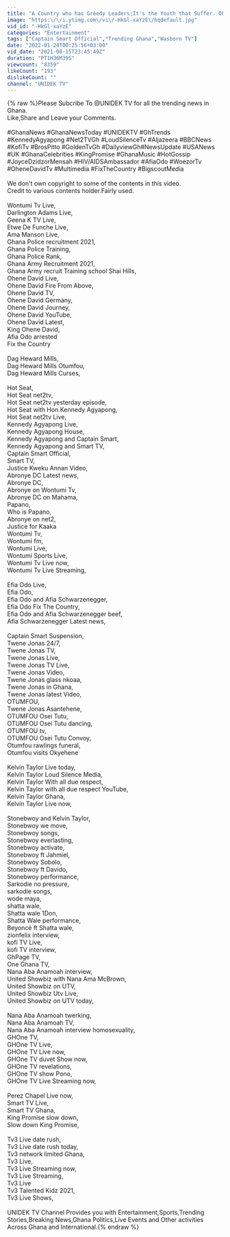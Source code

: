 ```yaml
---
title: "A Country who has Grèedy Leaders;It's the Youth that Suffer. Okartakyie Frifa & Al Wahab Firəd 🔥"
image: "https:\/\/i.ytimg.com\/vi\/-HkGl-xaYzE\/hqdefault.jpg"
vid_id: "-HkGl-xaYzE"
categories: "Entertainment"
tags: ["Captain Smart Official","Trending Ghana","Wasborn TV"]
date: "2022-01-24T00:25:56+03:00"
vid_date: "2021-08-15T23:45:49Z"
duration: "PT1H36M39S"
viewcount: "8359"
likeCount: "193"
dislikeCount: ""
channel: "UNIDEK TV"
---
```

{% raw %}Please Subcribe To @UNIDEK TV for all the trending news in Ghana.<br />Like,Share and Leave your Comments.<br /><br />#GhanaNews #GhanaNewsToday #UNIDEKTV #GhTrends #KennedyAgyapong #Net2TVGh #LoudSilenceTv #Aljazeera #BBCNews #KofiTv #BrosPitto #GoldenTvGh #DailyviewGh#NewsUpdate #USANews #UK #GhanaCelebrities #KingPromise #GhanaMusic #HotGossip #JoyceDzidzorMensah #HIV/AIDSAmbassador #AfiaOdo #WoezorTv #OheneDavidTv #Multimedia #FixTheCountry #BigscoutMedia<br /><br />We don't own copyright to some of the contents in this video.<br />Credit to various contents holder.Fairly used.<br /><br />Wontumi Tv Live,<br />Darlington Adams Live,<br />Geena K TV Live,<br />Etwe De Funche Live,<br />Ama Manson Live,<br />Ghana Police recruitment 2021,<br />Ghana Police Training,<br />Ghana Police Rank,<br />Ghana Army Recruitment 2021,<br />Ghana Army recruit Training school Shai Hills,<br />Ohene David Live,<br />Ohene David Fire From Above, <br />Ohene David TV,<br />Ohene David Germany,<br />Ohene David Journey,<br />Ohene David YouTube,<br />Ohene David Latest,<br />King Ohene David,<br />Afia Odo arrested <br />Fix the Country <br /><br />Dag Heward Mills,<br />Dag Heward Mills Otumfou, <br />Dag Heward Mills Curses,<br /><br />Hot Seat,<br />Hot Seat net2tv,<br />Hot Seat net2tv yesterday episode,<br />Hot Seat with Hon.Kennedy Agyapong,<br />Hot Seat net2tv Live,<br />Kennedy Agyapong Live,<br />Kennedy Agyapong House,<br />Kennedy Agyapong and Captain Smart,<br />Kennedy Agyapong and Smart TV,<br />Captain Smart Official,<br />Smart TV,<br />Justice Kweku Annan Video,<br />Abronye DC Latest news,<br />Abronye DC,<br />Abronye on Wontumi Tv,<br />Abronye DC on Mahama,<br />Papano,<br />Who is Papano,<br />Abronye on net2,<br />Justice for Kaaka<br />Wontumi Tv,<br />Wontumi fm,<br />Wontumi Live,<br />Wontumi Sports Live,<br />Wontumi Tv Live now,<br />Wontumi Tv Live Streaming,<br /><br />Efia Odo Live,<br />Efia Odo,<br />Efia Odo and Afia Schwarzenegger,<br />Efia Odo Fix The Country,<br />Efia Odo and Afia Schwarzenegger beef,<br />Afia Schwarzenegger Latest news,<br /><br />Captain Smart Suspension,<br />Twene Jonas 24/7,<br />Twene Jonas TV, <br />Twene Jonas Live,<br />Twene Jonas TV Live,<br />Twene Jonas Video,<br />Twene Jonas glass nkoaa,<br />Twene Jonas in Ghana,<br />Twene Jonas latest Video,<br />OTUMFOU,<br />Twene Jonas Asantehene,<br />OTUMFOU Osei Tutu,<br />OTUMFOU Osei Tutu dancing,<br />OTUMFOU tv,<br />OTUMFOU Osei Tutu Convoy,<br />Otumfou rawlings funeral,<br />Otumfou visits Okyehene <br /><br />Kelvin Taylor Live today,<br />Kelvin Taylor Loud Silence Media,<br />Kelvin Taylor With all due respect,<br />Kelvin Taylor with all due respect YouTube,<br />Kelvin Taylor Ghana,<br />Kelvin Taylor Live now,<br /><br />Stonebwoy and Kelvin Taylor,<br />Stonebwoy we move,<br />Stonebwoy songs,<br />Stonebwoy everlasting,<br />Stonebwoy activate,<br />Stonebwoy ft Jahmiel,<br />Stonebwoy Sobolo,<br />Stonebwoy ft Davido,<br />Stonebwoy performance,<br />Sarkodie no pressure,<br />sarkodie songs,<br />wode maya,<br />shatta wale,<br />Shatta wale 1Don,<br />Shatta Wale performance,<br />Beyoncé ft Shatta wale,<br />zionfelix interview,<br />kofi TV Live,<br />kofi TV interview,<br />GhPage TV,<br />One Ghana TV,<br />Nana Aba Anamoah interview,<br />United Showbiz with Nana Ama McBrown,<br />United Showbiz on UTV,<br />United Showbiz Utv Live,<br />United Showbiz on UTV today,<br /><br />Nana Aba Anamoah twerking,<br />Nana Aba Anamoah TV,<br />Nana Aba Anamoah interview homosexuality,<br />GHOne TV,<br />GHOne TV Live,<br />GHOne TV Live now,<br />GHOne TV duvet Show now,<br />GHOne TV revelations,<br />GHOne TV show Pono,<br />GHOne TV Live Streaming now,<br /><br />Perez Chapel Live now,<br />Smart TV Live,<br />Smart TV Ghana,<br />King Promise slow down,<br />Slow down King Promise,<br /><br />Tv3 Live date rush,<br />Tv3 Live  date rush today,<br />Tv3 network limited Ghana,<br />Tv3 Live,<br />Tv3 Live Streaming now,<br />Tv3 Live Streaming,<br />Tv3 Live <br />Tv3 Talented Kidz 2021,<br />Tv3 Live Shows,<br /><br />UNIDEK TV Channel Provides you with Entertainment,Sports,Trending Stories,Breaking News,Ghana Politics,Live Events and Other activities Across Ghana and International.{% endraw %}
